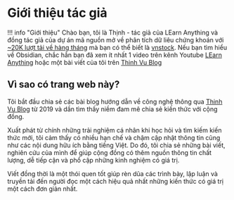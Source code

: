 # Giới thiệu tác giả

!!! info "Giới thiệu"
    Chào bạn, tôi là Thịnh - tác giả của LEarn Anything và đồng tác giả của dự án mã nguồn mở về phân tích dữ liêu chứng khoán với [~20K lượt tải về hàng tháng](https://lookerstudio.google.com/u/0/reporting/06f4896d-21c5-4c4a-942e-126609c55fba) mà bạn có thể biết là [vnstock](http://vnstock.site?utm_source=learn-anything&utm_medium=about). Nếu bạn tìm hiểu về Obsidian, chắc hẳn bạn đã xem ít nhất 1 video trên kênh Youtube [LEarn Anything](https://www.youtube.com/@learn_anything_az?sub_confirmation=1) hoặc một bài viết của tôi trên [Thinh Vu Blog](http://thinhvu.com?utm_source=learn-anything&utm_medium=about)

## Vì sao có trang web này?
Tôi bắt đầu chia sẻ các bài blog hướng dẫn về công nghệ thông qua [Thinh Vu Blog](http://thinhvu.com?utm_source=learn-anything&utm_medium=about) từ 2019 và dần tìm thấy niềm đam mê chia sẻ kiến thức với cộng đồng. 

Xuất phát từ chính những trải nghiệm cá nhân khi học hỏi và tìm kiếm kiến thức mới, tôi cảm thấy có nhiều hạn chế và chậm cập nhật thông tin cũng như các nội dung hữu ích bằng tiếng Việt. Do đó, tôi chia sẻ những bài viết, nghiên cứu của mình để giúp cộng đồng có thêm nguồn thông tin chất lượng, dễ tiếp cận và phổ cập những kinh nghiệm có giá trị.

Viết đồng thời là một thói quen tốt giúp rèn dũa các trình bày, lập luận và truyền tải đến người đọc một cách hiệu quả nhất những kiến thức có giá trị một cách đơn giản nhất.
